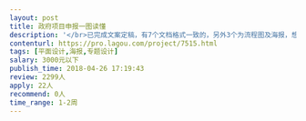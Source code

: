 ```yaml
---                
layout: post       
title: 政府项目申报一图读懂           
description: '</br>已完成文案定稿，有7个文档格式一致的，另外3个为流程图及海报，想设计成一个整体的宣传册，寻求设计方案，欢迎联系</br>'     
contenturl: https://pro.lagou.com/project/7515.html      
tags: [平面设计,海报,专题设计]            
salary: 3000元以下          
publish_time: 2018-04-26 17:19:43         
review: 2299人                   
apply: 22人                   
recommend: 0人                   
time_range: 1-2周              
---                 
```

